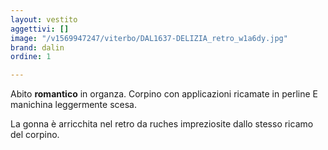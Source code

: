 ```yaml
---
layout: vestito
aggettivi: []
image: "/v1569947247/viterbo/DAL1637-DELIZIA_retro_w1a6dy.jpg"
brand: dalin
ordine: 1

---
```

Abito **romantico** in organza. Corpino con applicazioni ricamate in perline E manichina leggermente scesa.

La gonna è arricchita nel retro da ruches impreziosite dallo stesso ricamo del corpino.